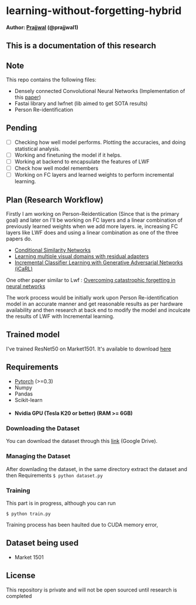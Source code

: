 # learning-without-forgetting-hybrid
#### Author: [Prajjwal](prajjwal1.github.io) (@prajjwal1)

## This is a documentation of this research
## Note
This repo contains the following files:
- Densely connected Convolutional Neural Networks (Implementation of this [paper](https://arxiv.org/abs/1608.06993))
- Fastai library and lwfnet (lib aimed to get SOTA results)
- Person Re-identification

## Pending
- [ ] Checking how well model performs. Plotting the accuracies, and doing statistical analysis.
- [ ] Working and finetuning the model if it helps.
- [ ] Working at backend to encapsulate the features of LWF
- [ ] Check how well model remembers
- [ ] Working on FC layers and learned weights to perform incremental learning.

## Plan (Research Workflow)
Firstly I am working on Person-Reidentiication (Since that is the primary goal) and later on I'll be working on  FC layers and a linear combination of previously learned weights when we add more layers. ie, increasing FC layers like LWF does and using a linear combination as one of the three papers do.
   - [Conditional Similarity Networks](https://arxiv.org/abs/1603.07810)
   - [Learning multiple visual domains with residual adapters](https://arxiv.org/abs/1705.08045)
   - [Incremental Classifier Learning with Generative Adversarial Networks (iCaRL) ](https://arxiv.org/abs/1802.00853)

  One other paper similar to Lwf : [Overcoming catastrophic forgetting in neural networks](https://arxiv.org/abs/1612.00796)

The work process would be initially work upon Person Re-identification model in an accurate manner and get reasonable results as per hardware availability and then research at back end to modify the model and inculcate the results of LWF with Incremental learning.

## Trained model
I've trained ResNet50 on Market1501. It's available to download [here](https://drive.google.com/open?id=1__x0qNJ3T654wTghmuRjydn42NsAZW_M)


## Requirements
- [Pytorch](pytorch.org) (>=0.3)
- Numpy
- Pandas
- Scikit-learn
- #### Nvidia GPU (Tesla K20 or better) (RAM >= 6GB)

### Downloading the Dataset
You can download the dataset through this [link](https://drive.google.com/file/d/0B8-rUzbwVRk0c054eEozWG9COHM/view?usp=sharing) (Google Drive).

### Managing the Dataset
After downlading the dataset, in the same directory extract the dataset and then Requirements
`
$ python dataset.py
`
### Training
This part is in progress, although you can run

`
$ python train.py
`

Training process has been haulted due to CUDA memory error,

## Dataset being used
- Market 1501

## License
This repository is private and will not be open sourced until research is completed
